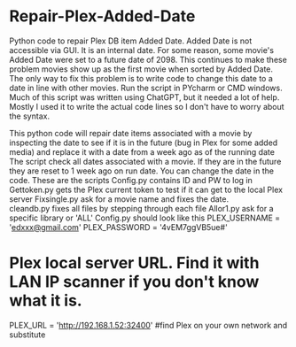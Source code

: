 # Repair-Plex-Added-Date
Python code to repair Plex DB item Added Date. Added Date is not accessible via GUI.  It is an internal date.  For some reason, some movie's Added Date were set to a future date of 2098.  This continues to make these problem movies show up
as the first movie when sorted by Added Date.  The only way to fix this problem is to write code to change this date to a date in line with other movies.
Run the script in PYcharm or CMD windows.
Much of this script was written using ChatGPT, but it needed a lot of help.  Mostly I used it to write the actual code lines so I don't have to worry about the syntax. 

This python code will repair date items associated with a movie by inspecting the date to see if it is in the future (bug in Plex for some added media) and replace it with a date from a week ago as of the running date
The script check all dates associated with a movie.  If they are in the future they are reset to 1 week ago on run date.  You can change the date in the code.
These are the scripts
Config.py contains ID and PW to log in
Gettoken.py gets the Plex current token to test if it can get to the local Plex server
Fixsingle.py  ask for a movie name and fixes the date.  
cleandb.py fixes all files by stepping through each file
Allor1.py ask for a specific library or 'ALL'
Config.py should look like this
PLEX_USERNAME = 'edxxx@gmail.com'
PLEX_PASSWORD = '4vEM7ggVB5ue#'
# Plex local server URL.  Find it with LAN IP scanner if you don't know what it is.
PLEX_URL = 'http://192.168.1.52:32400'
#find Plex on your own network and substitute
